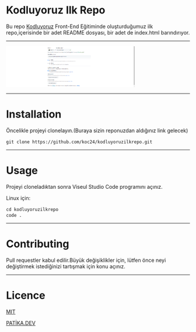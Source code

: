# Kodluyoruz Ilk Repo

Bu repo [Kodluyoruz](https://app.patika.dev/courses/git/odev1) Front-End Eğitiminde oluşturduğumuz ilk repo,içerisinde bir adet README dosyası, bir adet de index.html barındırıyor.

---


<img src="Ekran.png" width="70%"   alt="" >

---

# Installation

Öncelikle projeyi clonelayın.(Buraya sizin reponuzdan aldığınız link gelecek)

```
git clone https://github.com/koc24/kodluyoruzilkrepo.git
```

---

# Usage
Projeyi cloneladıktan sonra Viseul Studio Code programını açınız.

Linux için:
```
cd kodluyoruzilkrepo
code .
```
---
# Contributing
Pull requestler kabul edilir.Büyük değişiklikler için, lütfen önce neyi değiştirmek istediğinizi tartışmak için konu açınız.

---
# Licence
[MIT](https://choosealicense.com/licenses/mit/)

[PATİKA.DEV](https://app.patika.dev/)





